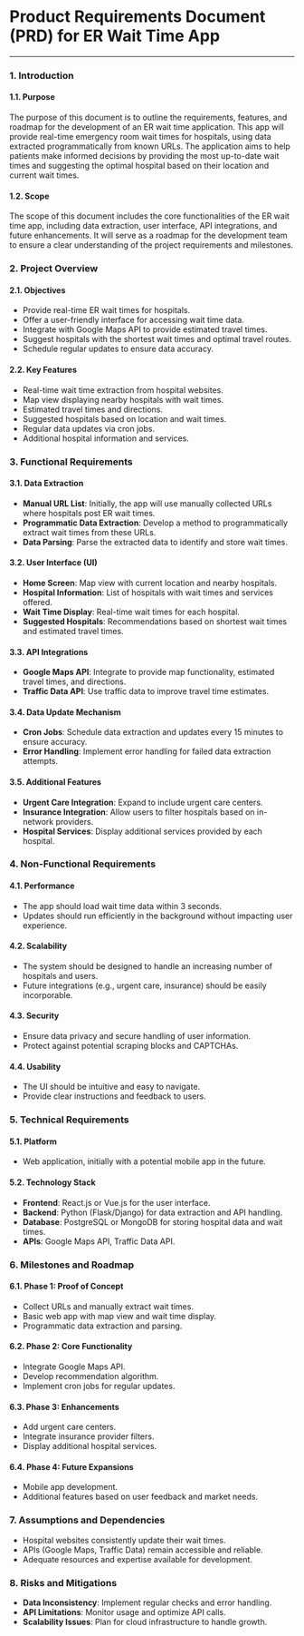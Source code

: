 # Product Requirements Document (PRD) for ER Wait Time App

---

### 1. Introduction
#### 1.1. Purpose
The purpose of this document is to outline the requirements, features, and roadmap for the development of an ER wait time application. This app will provide real-time emergency room wait times for hospitals, using data extracted programmatically from known URLs. The application aims to help patients make informed decisions by providing the most up-to-date wait times and suggesting the optimal hospital based on their location and current wait times.

#### 1.2. Scope
The scope of this document includes the core functionalities of the ER wait time app, including data extraction, user interface, API integrations, and future enhancements. It will serve as a roadmap for the development team to ensure a clear understanding of the project requirements and milestones.

### 2. Project Overview
#### 2.1. Objectives
- Provide real-time ER wait times for hospitals.
- Offer a user-friendly interface for accessing wait time data.
- Integrate with Google Maps API to provide estimated travel times.
- Suggest hospitals with the shortest wait times and optimal travel routes.
- Schedule regular updates to ensure data accuracy.

#### 2.2. Key Features
- Real-time wait time extraction from hospital websites.
- Map view displaying nearby hospitals with wait times.
- Estimated travel times and directions.
- Suggested hospitals based on location and wait times.
- Regular data updates via cron jobs.
- Additional hospital information and services.

### 3. Functional Requirements
#### 3.1. Data Extraction
- **Manual URL List**: Initially, the app will use manually collected URLs where hospitals post ER wait times.
- **Programmatic Data Extraction**: Develop a method to programmatically extract wait times from these URLs.
- **Data Parsing**: Parse the extracted data to identify and store wait times.

#### 3.2. User Interface (UI)
- **Home Screen**: Map view with current location and nearby hospitals.
- **Hospital Information**: List of hospitals with wait times and services offered.
- **Wait Time Display**: Real-time wait times for each hospital.
- **Suggested Hospitals**: Recommendations based on shortest wait times and estimated travel times.

#### 3.3. API Integrations
- **Google Maps API**: Integrate to provide map functionality, estimated travel times, and directions.
- **Traffic Data API**: Use traffic data to improve travel time estimates.

#### 3.4. Data Update Mechanism
- **Cron Jobs**: Schedule data extraction and updates every 15 minutes to ensure accuracy.
- **Error Handling**: Implement error handling for failed data extraction attempts.

#### 3.5. Additional Features
- **Urgent Care Integration**: Expand to include urgent care centers.
- **Insurance Integration**: Allow users to filter hospitals based on in-network providers.
- **Hospital Services**: Display additional services provided by each hospital.

### 4. Non-Functional Requirements
#### 4.1. Performance
- The app should load wait time data within 3 seconds.
- Updates should run efficiently in the background without impacting user experience.

#### 4.2. Scalability
- The system should be designed to handle an increasing number of hospitals and users.
- Future integrations (e.g., urgent care, insurance) should be easily incorporable.

#### 4.3. Security
- Ensure data privacy and secure handling of user information.
- Protect against potential scraping blocks and CAPTCHAs.

#### 4.4. Usability
- The UI should be intuitive and easy to navigate.
- Provide clear instructions and feedback to users.

### 5. Technical Requirements
#### 5.1. Platform
- Web application, initially with a potential mobile app in the future.

#### 5.2. Technology Stack
- **Frontend**: React.js or Vue.js for the user interface.
- **Backend**: Python (Flask/Django) for data extraction and API handling.
- **Database**: PostgreSQL or MongoDB for storing hospital data and wait times.
- **APIs**: Google Maps API, Traffic Data API.

### 6. Milestones and Roadmap
#### 6.1. Phase 1: Proof of Concept
- Collect URLs and manually extract wait times.
- Basic web app with map view and wait time display.
- Programmatic data extraction and parsing.

#### 6.2. Phase 2: Core Functionality
- Integrate Google Maps API.
- Develop recommendation algorithm.
- Implement cron jobs for regular updates.

#### 6.3. Phase 3: Enhancements
- Add urgent care centers.
- Integrate insurance provider filters.
- Display additional hospital services.

#### 6.4. Phase 4: Future Expansions
- Mobile app development.
- Additional features based on user feedback and market needs.

### 7. Assumptions and Dependencies
- Hospital websites consistently update their wait times.
- APIs (Google Maps, Traffic Data) remain accessible and reliable.
- Adequate resources and expertise available for development.

### 8. Risks and Mitigations
- **Data Inconsistency**: Implement regular checks and error handling.
- **API Limitations**: Monitor usage and optimize API calls.
- **Scalability Issues**: Plan for cloud infrastructure to handle growth.
